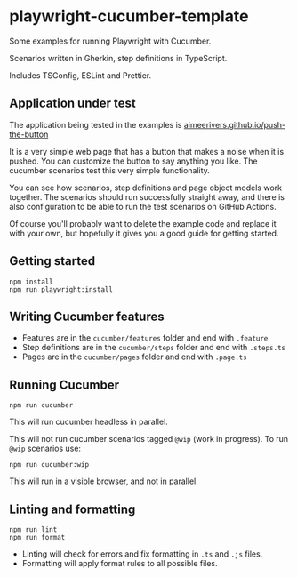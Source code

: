 # playwright-cucumber-template

Some examples for running Playwright with Cucumber.

Scenarios written in Gherkin, step definitions in TypeScript.

Includes TSConfig, ESLint and Prettier.

## Application under test

The application being tested in the examples is [aimeerivers.github.io/push-the-button](https://aimeerivers.github.io/push-the-button/)

It is a very simple web page that has a button that makes a noise when it is pushed. You can customize the button to say anything you like. The cucumber scenarios test this very simple functionality.

You can see how scenarios, step definitions and page object models work together. The scenarios should run successfully straight away, and there is also configuration to be able to run the test scenarios on GitHub Actions.

Of course you'll probably want to delete the example code and replace it with your own, but hopefully it gives you a good guide for getting started.

## Getting started

    npm install
    npm run playwright:install

## Writing Cucumber features

- Features are in the `cucumber/features` folder and end with `.feature`
- Step definitions are in the `cucumber/steps` folder and end with `.steps.ts`
- Pages are in the `cucumber/pages` folder and end with `.page.ts`

## Running Cucumber

    npm run cucumber

This will run cucumber headless in parallel.

This will not run cucumber scenarios tagged `@wip` (work in progress). To run `@wip` scenarios use:

    npm run cucumber:wip

This will run in a visible browser, and not in parallel.

## Linting and formatting

    npm run lint
    npm run format

- Linting will check for errors and fix formatting in `.ts` and `.js` files.
- Formatting will apply format rules to all possible files.
